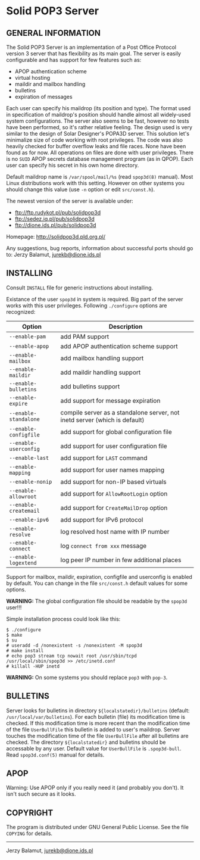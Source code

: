 # Solid POP3 Server

## GENERAL INFORMATION

The Solid POP3 Server is an implementation of a Post Office Protocol version 3
server that has flexibility as its main goal. The server is easily
configurable and has support for few features such as:

- APOP authentication scheme
- virtual hosting
- maildir and mailbox handling
- bulletins
- expiration of messages

Each user can specify his maildrop (its position and type). The format
used in specification of maildrop's position should handle almost all
widely-used system configurations. The server also seems to be fast, however no
tests have been performed, so it's rather relative feeling. The design used
is very similar to the design of Solar Designer's POPA3D server. This solution
let's minimalize size of code working with root privileges. The code was also
heavily checked for buffer overflow leaks and file races. None have been found
as for now. All operations on files are done with user privileges. There
is no `SUID` APOP secrets database management program (as in QPOP). Each user
can specify his secret in his own home directory.

Default maildrop name is `/var/spool/mail/%s` (read `spop3d(8)` manual).
Most Linux distributions work with this setting. However on other systems
you should change this value (use `-n` option or edit `src/const.h`).

The newest version of the server is available under:

- <ftp://ftp.rudykot.pl/pub/solidpop3d>
- <ftp://sedez.iq.pl/pub/solidpop3d>
- <ftp://dione.ids.pl/pub/solidpop3d>

Homepage:
    http://solidpop3d.pld.org.pl/

Any suggestions, bug reports, information about successful ports should go to:
    Jerzy Balamut, <jurekb@dione.ids.pl>


## INSTALLING

Consult `INSTALL` file for generic instructions about installing.

Existance of the user `spop3d` in system is required. Big part of the server
works with this user privileges. Following `./configure` options are recognized:

Option                  | Description
----------------------- |---------------------------------------------------------------------------
`--enable-pam`          | add PAM support
`--enable-apop`         | add APOP authentication scheme support
`--enable-mailbox`      | add mailbox handling support
`--enable-maildir`      | add maildir handling support
`--enable-bulletins`    | add bulletins support
`--enable-expire`       | add support for message expiration
`--enable-standalone`   | compile server as a standalone server, not inetd server (which is default)
`--enable-configfile`   | add support for global configuration file
`--enable-userconfig`   | add support for user configuration file
`--enable-last`         | add support for `LAST` command
`--enable-mapping`      | add support for user names mapping
`--enable-nonip`        | add support for non-IP based virtuals
`--enable-allowroot`    | add support for `AllowRootLogin` option
`--enable-createmail`   | add support for `CreateMailDrop` option
`--enable-ipv6`         | add support for IPv6 protocol
`--enable-resolve`      | log resolved host name with IP number
`--enable-connect`      | log `connect from xxx` message
`--enable-logextend`    | log peer IP number in few additional places

Support for mailbox, maildir, expiration, configfile and userconfig 
is enabled by default. You can change in the file `src/const.h` default
values for some options.

**WARNING:** The global configuration file should be readable by the `spop3d` user!!!

Simple installation process could look like this:

```
$ ./configure
$ make
$ su
# useradd -d /nonexistent -s /nonexistent -M spop3d
# make install
# echo pop3 stream tcp nowait root /usr/sbin/tcpd /usr/local/sbin/spop3d >> /etc/inetd.conf
# killall -HUP inetd
```

**WARNING:** On some systems you should replace `pop3` with `pop-3`.


## BULLETINS

Server looks for bulletins in directory `${localstatedir}/bulletins` (default:
`/usr/local/var/bulletins`). For each bulletin (file) its modification time
is checked. If this modification time is more recent than the modification time
of the file `UserBullFile` this bulletin is added to user's maildrop. Server
touches the modification time of the file `UserBullFile` after all bulletins
are checked. The directory `${localstatedir}` and bulletins should be accessable
by any user. Default value for `UserBullFile` is `.spop3d-bull`. Read
`spop3d.conf(5)` manual for details.


## APOP

Warning: Use APOP only if you really need it (and probably you don't).
It isn't such secure as it looks.


## COPYRIGHT

The program is distributed under GNU General Public License.
See the file `COPYING` for details.

____________________________________
Jerzy Balamut, <jurekb@dione.ids.pl>
